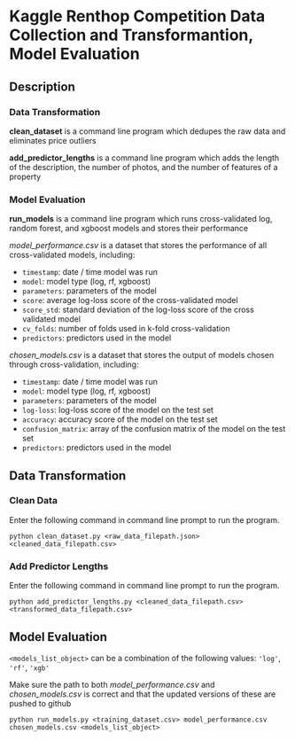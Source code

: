 # Kaggle Renthop Competition Data Collection and Transformantion, Model Evaluation

## Description

### Data Transformation

**clean_dataset** is a command line program which dedupes the raw data and eliminates price outliers

**add_predictor_lengths** is a command line program which adds the length of the description, the number of photos, and the number of features of a property

### Model Evaluation

**run_models** is a command line program which runs cross-validated log, random forest, and xgboost models and stores their performance

*model_performance.csv* is a dataset that stores the performance of all cross-validated models, including:
* `timestamp`: date / time model was run
* `model`: model type (log, rf, xgboost)
* `parameters`: parameters of the model
* `score`: average log-loss score of the cross-validated model
* `score_std`: standard deviation of the log-loss score of the cross validated model
* `cv_folds`: number of folds used in k-fold cross-validation
* `predictors`: predictors used in the model

*chosen_models.csv* is a dataset that stores the output of models chosen through cross-validation, including:
* `timestamp`: date / time model was run
* `model`: model type (log, rf, xgboost)
* `parameters`: parameters of the model
* `log-loss`: log-loss score of the model on the test set
* `accuracy`: accuracy score of the model on the test set
* `confusion_matrix`: array of the confusion matrix of the model on the test set
* `predictors`: predictors used in the model

## Data Transformation

### Clean Data

Enter the following command in command line prompt to run the program.

```console
python clean_dataset.py <raw_data_filepath.json> <cleaned_data_filepath.csv> 
```

### Add Predictor Lengths

Enter the following command in command line prompt to run the program.

```console
python add_predictor_lengths.py <cleaned_data_filepath.csv> <transformed_data_filepath.csv>
```
## Model Evaluation

`<models_list_object>` can be a combination of the following values: `'log'`, `'rf'`, `'xgb'`

Make sure the path to both *model_performance.csv* and *chosen_models.csv* is correct and that the updated versions of these are pushed to github

```console
python run_models.py <training_dataset.csv> model_performance.csv chosen_models.csv <models_list_object>
```
